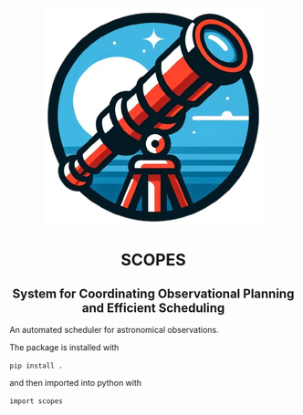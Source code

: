 <p style="text-align: center"><img src="logo.png"></p>

<h1 style="text-align: center;">SCOPES</h1>
<h2 style="text-align: center;"><strong>S</strong>ystem for <strong>C</strong>oordinating <strong>O</strong>bservational <strong>P</strong>lanning and <strong>E</strong>fficient <strong>S</strong>cheduling</h2>

An automated scheduler for astronomical observations.

The package is installed with

```pip install .```

and then imported into python with

`import scopes`